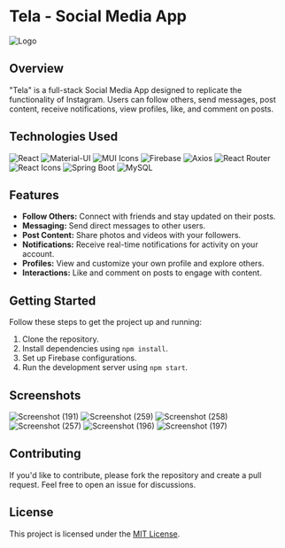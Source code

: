 # Tela - Social Media App

![Logo](https://github.com/VIGNESHVARA2004/Tela-FrontEnd/assets/110531516/ea8d3b2a-8180-422a-a7db-245b5f9a76cf)

## Overview

"Tela" is a full-stack Social Media App designed to replicate the functionality of Instagram. Users can follow others, send messages, post content, receive notifications, view profiles, like, and comment on posts.

## Technologies Used

<p align="left">
  <!-- React -->
  <img src="https://img.shields.io/badge/React-18.2.0-61DAFB?style=flat&logo=react&logoColor=white" alt="React">
  
  <!-- Material-UI -->
  <img src="https://img.shields.io/badge/Material--UI-5.13.2-0081CB?style=flat&logo=material-ui&logoColor=white" alt="Material-UI">

  <!-- MUI Icons -->
  <img src="https://img.shields.io/badge/MUI%20Icons-5.11.16-764ABC?style=flat&logo=material-ui&logoColor=white" alt="MUI Icons">

  <!-- Firebase -->
  <img src="https://img.shields.io/badge/Firebase-9.22.1-FFCA28?style=flat&logo=firebase&logoColor=white" alt="Firebase">

  <!-- Axios -->
  <img src="https://img.shields.io/badge/Axios-1.3.4-61DAFB?style=flat&logo=axios&logoColor=white" alt="Axios">

  <!-- React Router -->
  <img src="https://img.shields.io/badge/React%20Router-6.8.1-CA4245?style=flat&logo=react-router&logoColor=white" alt="React Router">
  
  <!-- React Icons -->
  <img src="https://img.shields.io/badge/React%20Icons-4.8.0-61DAFB?style=flat&logo=react&logoColor=white" alt="React Icons">

  <!-- Spring Boot -->
  <img src="https://img.shields.io/badge/Spring%20Boot-Latest-6DB33F?style=flat&logo=spring&logoColor=white" alt="Spring Boot">

  <!-- MySQL -->
  <img src="https://img.shields.io/badge/MySQL-Latest-4479A1?style=flat&logo=mysql&logoColor=white" alt="MySQL">
  
</p>

## Features

- **Follow Others:** Connect with friends and stay updated on their posts.
- **Messaging:** Send direct messages to other users.
- **Post Content:** Share photos and videos with your followers.
- **Notifications:** Receive real-time notifications for activity on your account.
- **Profiles:** View and customize your own profile and explore others.
- **Interactions:** Like and comment on posts to engage with content.

## Getting Started

Follow these steps to get the project up and running:

1. Clone the repository.
2. Install dependencies using `npm install`.
3. Set up Firebase configurations.
4. Run the development server using `npm start`.

## Screenshots

![Screenshot (191)](https://github.com/VIGNESHVARA2004/Tela-FrontEnd/assets/110531516/de1c9193-1710-4ec2-b39a-a02b077ddeb8)
![Screenshot (259)](https://github.com/VIGNESHVARA2004/Tela-FrontEnd/assets/110531516/2b3f8533-8f41-4e1e-bb28-427a8e72ddaa)
![Screenshot (258)](https://github.com/VIGNESHVARA2004/Tela-FrontEnd/assets/110531516/4b27d7b1-edcc-4d52-bf38-8cc4ce02373c)
![Screenshot (257)](https://github.com/VIGNESHVARA2004/Tela-FrontEnd/assets/110531516/87a61328-c204-4391-ad6e-94c20f03a489)
![Screenshot (196)](https://github.com/VIGNESHVARA2004/Tela-FrontEnd/assets/110531516/8ee4a018-ac42-4977-853f-9518c99be3f3)
![Screenshot (197)](https://github.com/VIGNESHVARA2004/Tela-FrontEnd/assets/110531516/840e56e0-2b1e-4cdc-9327-73933922a084)

## Contributing

If you'd like to contribute, please fork the repository and create a pull request. Feel free to open an issue for discussions.

## License

This project is licensed under the [MIT License](LICENSE).

